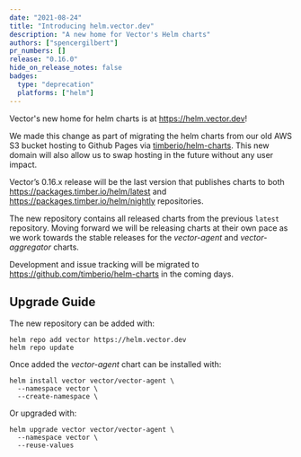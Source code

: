 ```yaml
---
date: "2021-08-24"
title: "Introducing helm.vector.dev"
description: "A new home for Vector's Helm charts"
authors: ["spencergilbert"]
pr_numbers: []
release: "0.16.0"
hide_on_release_notes: false
badges:
  type: "deprecation"
  platforms: ["helm"]
---
```


Vector's new home for helm charts is at https://helm.vector.dev!

We made this change as part of migrating the helm charts from our old AWS S3 bucket hosting to
Github Pages via [timberio/helm-charts](https://github.com/timberio/helm-charts). This new domain
will also allow us to swap hosting in the future without any user impact.

Vector’s 0.16.x release will be the last version that publishes charts to both
https://packages.timber.io/helm/latest and https://packages.timber.io/helm/nightly repositories.

The new repository contains all released charts from the previous `latest` repository.
Moving forward we will be releasing charts at their own pace as we work towards the stable
releases for the _vector-agent_ and _vector-aggregator_ charts.

Development and issue tracking will be migrated to https://github.com/timberio/helm-charts
in the coming days.

## Upgrade Guide

The new repository can be added with:

```shell
helm repo add vector https://helm.vector.dev
helm repo update
```

Once added the _vector-agent_ chart can be installed with:

```shell
helm install vector vector/vector-agent \
  --namespace vector \
  --create-namespace \
```

Or upgraded with:

```shell
helm upgrade vector vector/vector-agent \
  --namespace vector \
  --reuse-values
```
